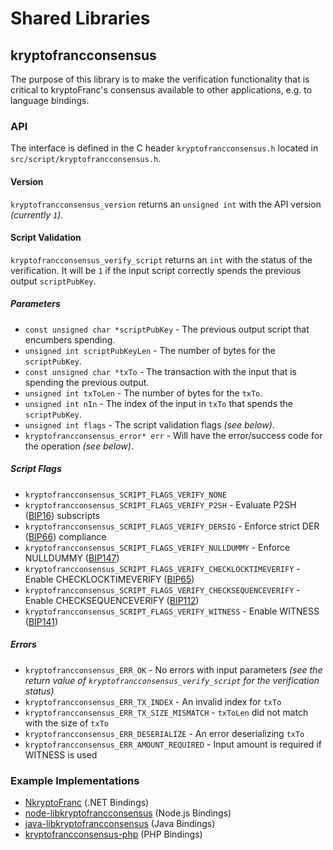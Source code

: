 Shared Libraries
================

## kryptofrancconsensus

The purpose of this library is to make the verification functionality that is critical to kryptoFranc's consensus available to other applications, e.g. to language bindings.

### API

The interface is defined in the C header `kryptofrancconsensus.h` located in `src/script/kryptofrancconsensus.h`.

#### Version

`kryptofrancconsensus_version` returns an `unsigned int` with the API version *(currently `1`)*.

#### Script Validation

`kryptofrancconsensus_verify_script` returns an `int` with the status of the verification. It will be `1` if the input script correctly spends the previous output `scriptPubKey`.

##### Parameters
- `const unsigned char *scriptPubKey` - The previous output script that encumbers spending.
- `unsigned int scriptPubKeyLen` - The number of bytes for the `scriptPubKey`.
- `const unsigned char *txTo` - The transaction with the input that is spending the previous output.
- `unsigned int txToLen` - The number of bytes for the `txTo`.
- `unsigned int nIn` - The index of the input in `txTo` that spends the `scriptPubKey`.
- `unsigned int flags` - The script validation flags *(see below)*.
- `kryptofrancconsensus_error* err` - Will have the error/success code for the operation *(see below)*.

##### Script Flags
- `kryptofrancconsensus_SCRIPT_FLAGS_VERIFY_NONE`
- `kryptofrancconsensus_SCRIPT_FLAGS_VERIFY_P2SH` - Evaluate P2SH ([BIP16](https://github.com/kryptofranc/bips/blob/master/bip-0016.mediawiki)) subscripts
- `kryptofrancconsensus_SCRIPT_FLAGS_VERIFY_DERSIG` - Enforce strict DER ([BIP66](https://github.com/kryptofranc/bips/blob/master/bip-0066.mediawiki)) compliance
- `kryptofrancconsensus_SCRIPT_FLAGS_VERIFY_NULLDUMMY` - Enforce NULLDUMMY ([BIP147](https://github.com/kryptofranc/bips/blob/master/bip-0147.mediawiki))
- `kryptofrancconsensus_SCRIPT_FLAGS_VERIFY_CHECKLOCKTIMEVERIFY` - Enable CHECKLOCKTIMEVERIFY ([BIP65](https://github.com/kryptofranc/bips/blob/master/bip-0065.mediawiki))
- `kryptofrancconsensus_SCRIPT_FLAGS_VERIFY_CHECKSEQUENCEVERIFY` - Enable CHECKSEQUENCEVERIFY ([BIP112](https://github.com/kryptofranc/bips/blob/master/bip-0112.mediawiki))
- `kryptofrancconsensus_SCRIPT_FLAGS_VERIFY_WITNESS` - Enable WITNESS ([BIP141](https://github.com/kryptofranc/bips/blob/master/bip-0141.mediawiki))

##### Errors
- `kryptofrancconsensus_ERR_OK` - No errors with input parameters *(see the return value of `kryptofrancconsensus_verify_script` for the verification status)*
- `kryptofrancconsensus_ERR_TX_INDEX` - An invalid index for `txTo`
- `kryptofrancconsensus_ERR_TX_SIZE_MISMATCH` - `txToLen` did not match with the size of `txTo`
- `kryptofrancconsensus_ERR_DESERIALIZE` - An error deserializing `txTo`
- `kryptofrancconsensus_ERR_AMOUNT_REQUIRED` - Input amount is required if WITNESS is used

### Example Implementations
- [NkryptoFranc](https://github.com/NicolasDorier/NkryptoFranc/blob/master/NkryptoFranc/Script.cs#L814) (.NET Bindings)
- [node-libkryptofrancconsensus](https://github.com/bitpay/node-libkryptofrancconsensus) (Node.js Bindings)
- [java-libkryptofrancconsensus](https://github.com/dexX7/java-libkryptofrancconsensus) (Java Bindings)
- [kryptofrancconsensus-php](https://github.com/Bit-Wasp/kryptofrancconsensus-php) (PHP Bindings)
